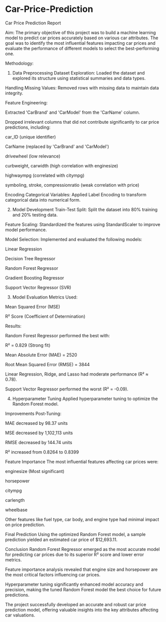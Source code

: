 # Car-Price-Prediction

Car Price Prediction Report

Aim:
The primary objective of this project was to build a machine learning model to predict car prices accurately based on various car attributes. The goal was to identify the most influential features impacting car prices and evaluate the performance of different models to select the best-performing one.

Methodology:
1. Data Preprocessing
Dataset Exploration: Loaded the dataset and explored its structure using statistical summaries and data types.

Handling Missing Values: Removed rows with missing data to maintain data integrity.

Feature Engineering:

Extracted 'CarBrand' and 'CarModel' from the 'CarName' column.

Dropped irrelevant columns that did not contribute significantly to car price predictions, including:

car_ID (unique identifier)

CarName (replaced by 'CarBrand' and 'CarModel')

drivewheel (low relevance)

curbweight, carwidth (high correlation with enginesize)

highwaympg (correlated with citympg)

symboling, stroke, compressionratio (weak correlation with price)

Encoding Categorical Variables: Applied Label Encoding to transform categorical data into numerical form.

2. Model Development
Train-Test Split: Split the dataset into 80% training and 20% testing data.

Feature Scaling: Standardized the features using StandardScaler to improve model performance.

Model Selection: Implemented and evaluated the following models:

Linear Regression

Decision Tree Regressor

Random Forest Regressor

Gradient Boosting Regressor

Support Vector Regressor (SVR)

3. Model Evaluation
Metrics Used:

Mean Squared Error (MSE)

R² Score (Coefficient of Determination)

Results:

Random Forest Regressor performed the best with:

R² = 0.829 (Strong fit)

Mean Absolute Error (MAE) = 2520

Root Mean Squared Error (RMSE) = 3844

Linear Regression, Ridge, and Lasso had moderate performance (R² ≈ 0.78).

Support Vector Regressor performed the worst (R² = -0.09).

4. Hyperparameter Tuning
Applied hyperparameter tuning to optimize the Random Forest model.

Improvements Post-Tuning:

MAE decreased by 98.37 units

MSE decreased by 1,102,113 units

RMSE decreased by 144.74 units

R² increased from 0.8264 to 0.8399

Feature Importance
The most influential features affecting car prices were:

enginesize (Most significant)

horsepower

citympg

carlength

wheelbase

Other features like fuel type, car body, and engine type had minimal impact on price prediction.

Final Prediction
Using the optimized Random Forest model, a sample prediction yielded an estimated car price of $12,693.11.

Conclusion
Random Forest Regressor emerged as the most accurate model for predicting car prices due to its superior R² score and lower error metrics.

Feature importance analysis revealed that engine size and horsepower are the most critical factors influencing car prices.

Hyperparameter tuning significantly enhanced model accuracy and precision, making the tuned Random Forest model the best choice for future predictions.

The project successfully developed an accurate and robust car price prediction model, offering valuable insights into the key attributes affecting car valuations.
